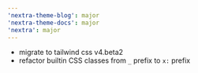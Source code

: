 ```yaml
---
'nextra-theme-blog': major
'nextra-theme-docs': major
'nextra': major
---
```


- migrate to tailwind css v4.beta2
- refactor builtin CSS classes from `_` prefix to `x:` prefix
